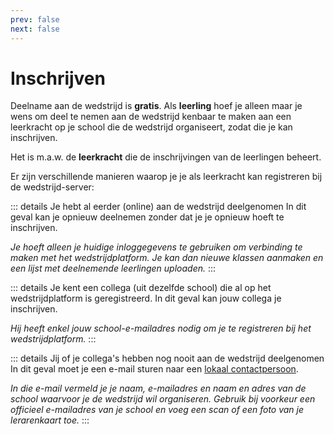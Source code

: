 ```yaml
---
prev: false
next: false
---
```


# Inschrijven

Deelname aan de wedstrijd is **gratis**. Als **leerling** hoef je alleen maar je
wens om deel te nemen aan de wedstrijd kenbaar te maken aan een leerkracht op je school
die de wedstrijd organiseert, zodat die je kan inschrijven.

Het is m.a.w. de **leerkracht** die de inschrijvingen van de leerlingen beheert. 

Er zijn
verschillende manieren waarop je je als leerkracht kan registreren bij de wedstrijd-server:

::: details Je hebt al eerder (online) aan de wedstrijd deelgenomen
In dit geval kan je opnieuw deelnemen zonder dat je je opnieuw hoeft te inschrijven.

_Je hoeft alleen je huidige inloggegevens te gebruiken om verbinding te maken met het 
wedstrijdplatform. Je kan dan
nieuwe klassen aanmaken en een lijst met deelnemende leerlingen uploaden._
:::

::: details Je kent een collega (uit dezelfde school) die al op het wedstrijdplatform is geregistreerd.
In dit geval kan jouw collega je inschrijven.

_Hij heeft enkel jouw school-e-mailadres nodig om je te registreren bij het wedstrijdplatform._
:::

::: details Jij of je collega's hebben nog nooit aan de wedstrijd deelgenomen
In dit geval moet je een e-mail sturen naar een [lokaal contactpersoon](../../about/contact/).

_In die e-mail vermeld je je naam, e-mailadres en naam en adres van de school
waarvoor je de wedstrijd wil organiseren. Gebruik bij voorkeur een officieel
e-mailadres van je school en voeg een scan of een
foto van je lerarenkaart toe._
:::
